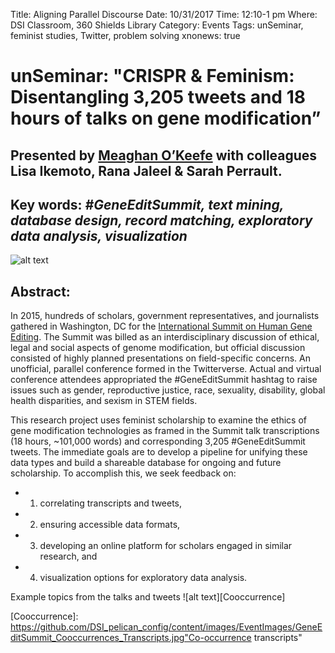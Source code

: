 Title: Aligning Parallel Discourse
Date: 10/31/2017
Time: 12:10-1 pm
Where: DSI Classroom, 360 Shields Library
Category: Events
Tags: unSeminar, feminist studies, Twitter, problem solving
xnonews: true

# unSeminar: "CRISPR & Feminism: Disentangling 3,205 tweets and 18 hours of talks on gene modification” 

## Presented by [Meaghan O’Keefe](http://meaghanokeefe.faculty.ucdavis.edu/) with colleagues Lisa Ikemoto, Rana Jaleel & Sarah Perrault.

## Key words: *#GeneEditSummit, text mining, database design, record matching, exploratory data analysis, visualization*

![alt text][GeneEditSummitLogo]

## Abstract: 

In 2015, hundreds of scholars, government representatives, and journalists gathered in Washington, DC for the [International Summit on Human Gene Editing](http://www.nationalacademies.org/gene-editing/Gene-Edit-Summit/index.htm). The Summit was billed as an interdisciplinary discussion of ethical, legal and social aspects of genome modification, but official discussion consisted of highly planned presentations on field-specific concerns.  An unofficial, parallel conference formed in the Twitterverse. Actual and virtual conference attendees appropriated the #GeneEditSummit hashtag to raise issues such as gender, reproductive justice, race, sexuality, disability, global health disparities, and sexism in STEM fields. 

This research project uses feminist scholarship to examine the ethics of gene modification technologies as framed in the Summit talk transcriptions (18 hours, ~101,000 words) and corresponding 3,205 #GeneEditSummit tweets. The immediate goals are to develop a pipeline for unifying these data types and build a shareable database for ongoing and future scholarship. To accomplish this, we seek feedback on:
* 1) correlating transcripts and tweets,
* 2) ensuring accessible data formats,
* 3) developing an online platform for scholars engaged in similar research, and 
* 4) visualization options for exploratory data analysis.

Example topics from the talks and tweets
![alt text][Cooccurrence]


[GeneEditSummitLogo]: https://github.com/DSI_pelican_config/content/images/EventImages/GeneEditSummit_CXaKgOSWcAANhVQ.jpg "International Summit on Human Gene Editing"
[Cooccurrence]: https://github.com/DSI_pelican_config/content/images/EventImages/GeneEditSummit_Cooccurrences_Transcripts.jpg"Co-occurrence transcripts"


